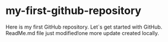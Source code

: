 # my-first-github-repository
Here is my first GitHub repository. Let`s get started with GitHub.
ReadMe.md file just modified!one more update created locally.
